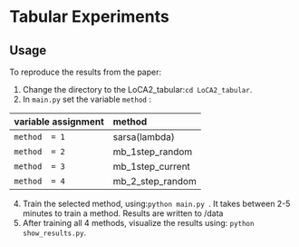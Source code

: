 # Tabular Experiments

## Usage
To reproduce the results from the paper:
1) Change the directory to the LoCA2_tabular:```cd LoCA2_tabular```.
2) In ```main.py```  set the variable `method` :

|variable assignment | method|
|:-------------|:-------------|
| `method  = 1`    |  sarsa(lambda)|
| `method  = 2`    |  mb_1step_random|
| `method  = 3`    |  mb_1step_current|
| `method  = 4`    |  mb_2_step_random|
4) Train the selected method, using:```python main.py ```. It takes between 2-5 minutes to train a method. Results are written to /data
5) After training all 4 methods, visualize the results using:  ```python show_results.py```.



